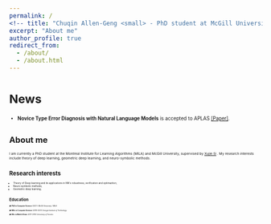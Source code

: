 ```yaml
---
permalink: /
<!-- title: "Chuqin Allen-Geng <small> - PhD student at McGill University / MILA <small>" -->
excerpt: "About me"
author_profile: true
redirect_from: 
  - /about/
  - /about.html
---
```



# <small> News <small>
* <b>Novice Type Error Diagnosis with Natural Language Models</b> is accepted to APLAS <a href="https:">[Paper]</a>.

# <small> About me <small>

I am currently a PhD student at the Montreal Institute for Learning Algorithms (MILA) and McGill University, supervised by [Xujie Si](https://www.cs.mcgill.ca/~xsi/) . My research interests include theory of deep learning, geometric deep learning, and neuro-symbolic methods.

# <small> Research interests <small>

* Theory of Deep learning and its applications in NN's robustness, verification and optimaztion;
* Neuro-symbolic methods;
* Geometric deep learning;



# <small> Education <small>

🎓 **PhD in Computer Science** (2021-)
  *McGill University / MILA*

🎓 **MSc in Computer Science** (2019-2021)
  *Georgia Institute of Technology*

🎓 **BSc in Math & Stats** (2011-2015)
  *University of Toronto*

